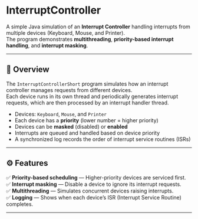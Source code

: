 # InterruptController

A simple Java simulation of an **Interrupt Controller** handling interrupts from multiple devices (Keyboard, Mouse, and Printer).  
The program demonstrates **multithreading**, **priority-based interrupt handling**, and **interrupt masking**.

---

## 🧠 Overview

The `InterruptControllerShort` program simulates how an interrupt controller manages requests from different devices.  
Each device runs in its own thread and periodically generates interrupt requests, which are then processed by an interrupt handler thread.

- Devices: `Keyboard`, `Mouse`, and `Printer`
- Each device has a **priority** (lower number = higher priority)
- Devices can be **masked** (disabled) or **enabled**
- Interrupts are queued and handled based on device priority
- A synchronized log records the order of interrupt service routines (ISRs)

---

## ⚙️ Features

✅ **Priority-based scheduling** — Higher-priority devices are serviced first.  
✅ **Interrupt masking** — Disable a device to ignore its interrupt requests.  
✅ **Multithreading** — Simulates concurrent devices raising interrupts.  
✅ **Logging** — Shows when each device’s ISR (Interrupt Service Routine) completes.  

---
